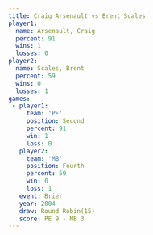```yaml
---
title: Craig Arsenault vs Brent Scales
player1:                
  name: Arsenault, Craig
  percent: 91           
  wins: 1               
  losses: 0             
player2:                
  name: Scales, Brent   
  percent: 59           
  wins: 0               
  losses: 1             
games:
 - player1:          
     team: 'PE'      
     position: Second
     percent: 91     
     win: 1          
     loss: 0         
   player2:          
     team: 'MB'      
     position: Fourth
     percent: 59     
     win: 0          
     loss: 1         
   event: Brier         
   year: 2004           
   draw: Round Robin(15)
   score: PE 9 - MB 3   
---
```

